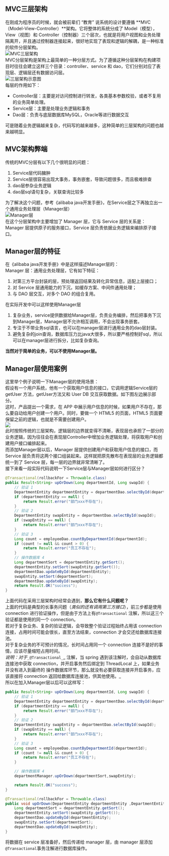 <a name="v0nCu"></a>
## MVC三层架构
在刚成为程序员的时候，就会被前辈们 “教育” 说系统的设计要遵循 **MVC（Model-View-Controller）**架构。它将整体的系统分成了 Model（模型），View（视图）和 Controller（控制器）三个层次，也就是将用户视图和业务处理隔离开，并且通过控制器连接起来，很好地实现了表现和逻辑的解耦，是一种标准的软件分层架构。<br />![MVC三层架构](https://cdn.nlark.com/yuque/0/2023/png/396745/1680675109965-58f9c217-3ee2-4768-a127-e3f71d3ca8d6.png#averageHue=%23c8c4c4&clientId=u445f4f5b-243c-4&from=paste&id=ue637dcd8&originHeight=672&originWidth=1064&originalType=url&ratio=2.5&rotation=0&showTitle=true&status=done&style=none&taskId=u31cdb265-2e68-4af6-b8e0-b2639361f62&title=MVC%E4%B8%89%E5%B1%82%E6%9E%B6%E6%9E%84 "MVC三层架构")<br />MVC分层架构是架构上最简单的一种分层方式。为了遵循这种分层架构在构建项目时往往会建立这样三个目录：controller、service 和 dao，它们分别对应了表现层、逻辑层还有数据访问层。<br />![三层架构示意图](https://cdn.nlark.com/yuque/0/2023/png/396745/1680675109963-f2ed301b-5a41-4ef3-a6ed-ebb8ff81a6c7.png#averageHue=%23b6afaf&clientId=u445f4f5b-243c-4&from=paste&id=u89319490&originHeight=804&originWidth=526&originalType=url&ratio=2.5&rotation=0&showTitle=true&status=done&style=none&taskId=u1bd11210-4bf1-43a8-9d56-73be0efd9c5&title=%E4%B8%89%E5%B1%82%E6%9E%B6%E6%9E%84%E7%A4%BA%E6%84%8F%E5%9B%BE "三层架构示意图")<br />每层的作用如下：

- Controller层：主要是对访问控制进行转发，各类基本参数校验，或者不复用的业务简单处理。
- Service层：主要是处理业务逻辑和事务
- Dao层：负责与底层数据库MySQL，Oracle等进行数据交互

可是随着业务逻辑越来复杂，代码写的越来越多，这种简单的三层架构的问题也越来越明显。
<a name="CkGbB"></a>
## MVC架构弊端
传统的MVC分层有以下几个很明显的问题：

1. Service层代码臃肿
2. Service层很容易出现大事务，事务嵌套，导致问题很多，而且极难排查
3. dao层参杂业务逻辑
4. dao层sql语句复杂，关联查询比较多

为了解决这个问题，参考《alibaba java开发手册》，在Service层之下再独立出一个通用业务处理层（Manager层）<br />![Manager层](https://cdn.nlark.com/yuque/0/2023/png/396745/1680675109953-1eb65264-c23c-484f-8df2-ca0f3b6d36b9.png#averageHue=%23c4bbbb&clientId=u445f4f5b-243c-4&from=paste&id=u5dc3c01e&originHeight=912&originWidth=676&originalType=url&ratio=2.5&rotation=0&showTitle=true&status=done&style=none&taskId=u5e9612d5-a3d3-47f5-b4a3-4a8bc699a9a&title=Manager%E5%B1%82 "Manager层")<br />在这个分层架构中主要增加了 Manager 层，它与 Service 层的关系是：Manager 层提供原子的服务接口，Service 层负责依据业务逻辑来编排原子接口。
<a name="bKpFN"></a>
## Manager层的特征
在《alibaba java开发手册》中是这样描述Manager层的：<br />Manager 层：通用业务处理层，它有如下特征：

1. 对第三方平台封装的层，预处理返回结果及转化异常信息，适配上层接口；
2. 对 Service 层通用能力的下沉，如缓存方案、中间件通用处理；
3. 与 DAO 层交互，对多个 DAO 的组合复用。

在实际开发中可以这样使用Manager层

1. 复杂业务，service提供数据给Manager层，负责业务编排，然后把事务下沉到Manager层，Manager层不允许相互调用，不会出现事务嵌套。
2. 专注于不带业务sql语言，也可以在manager层进行通用业务的dao层封装。
3. 避免复杂的join查询，数据库压力比java大很多，所以要严格控制好sql，所以可以在manager层进行拆分，比如复杂查询。

**当然对于简单的业务，可以不使用Manager层。**
<a name="HvNye"></a>
## Manager层使用案例
这里举个例子说明一下Manager层的使用场景：<br />假设有一个用户系统，他有一个获取用户信息的接口，它调用逻辑Service层的 getUser 方法，getUser方法又和 User DB 交互获取数据。如下图左边展示部分。<br />这时，产品提出一个需求，在 APP 中展示用户信息的时候，如果用户不存在，那么要自动给用户创建一个用户。同时，要做一个 HTML5 的页面，HTML5 页面要保留之前的逻辑，也就是不需要创建用户。<br />![](https://cdn.nlark.com/yuque/0/2023/png/396745/1680675109947-23aa6bb1-2ce5-4fe1-b1b0-a7a04821b1a0.png#averageHue=%23cbc6c3&clientId=u445f4f5b-243c-4&from=paste&id=u2ffa9aff&originHeight=631&originWidth=1080&originalType=url&ratio=2.5&rotation=0&showTitle=false&status=done&style=none&taskId=ueafc0700-d7f4-48a5-9de4-95369c34afd&title=)<br />此时按照传统的三层架构，逻辑层的边界就变得不清晰，表现层也承担了一部分的业务逻辑，因为往往会在表现层Controller中增加业务逻辑处理，将获取用户和创建用户接口编排起来。<br />而添加Manager层以后，Manager 层提供创建用户和获取用户信息的接口，而 Service 层负责将这两个接口组装起来。这样就把原先散布在表现层的业务逻辑都统一到了 Service 层，每一层的边界就非常清晰了。<br />接下来看一段实际代码说明一下Service层与Manager层如何进行区分？
```java
@Transactional(rollbackFor = Throwable.class)
public Result<String> upOrDown(Long departmentId, Long swapId) {
    // 验证 1
    DepartmentEntity departmentEntity = departmentDao.selectById(departmentId);
    if (departmentEntity == null) {
        return Result.error("部门xxx不存在");
    }
    // 验证 2
    DepartmentEntity swapEntity = departmentDao.selectById(swapId);
    if (swapEntity == null) {
        return Result.error("部门xxx不存在");
    }
    // 验证 3
    Long count = employeeDao.countByDepartmentId(departmentId);
    if (count != null && count > 0) {
        return Result.error("员工不存在");
    }
    // 操作数据库 4
    Long departmentSort = departmentEntity.getSort();
    departmentEntity.setSort(swapEntity.getSort());
    departmentDao.updateById(departmentEntity);
    swapEntity.setSort(departmentSort);
    departmentDao.updateById(swapEntity);
    return Result.OK("success");
}
```
上面代码在采用三层架构时经常会遇到，**那么它有什么问题呢？**<br />上面的代码是典型的长事务问题（_类似的还有调用第三方接口_），前三步都是使用 connection 进行验证操作，但是由于方法上有`@Transactional` 注解，所以这三个验证都是使用的同一个 connection。<br />若对于复杂业务、复杂的验证逻辑，会导致整个验证过程始终占用该 connection 连接，占用时间可能会很长，直至方法结束，connection 才会交还给数据库连接池。<br />对于复杂业务的不可预计的情况，长时间占用同一个 connection 连接不是好的事情，应该尽量缩短占用时间。<br />_说明：对于_`_@Transactional_`_ 注解，当 spring 遇到该注解时，会自动从数据库连接池中获取 connection，并开启事务然后绑定到 ThreadLocal 上，如果业务并没有进入到最终的 操作数据库环节，那么就没有必要获取连接并开启事务，应该直接将 connection 返回给数据库连接池，供其他使用。_<br />所以在加入Manager层以后可以这样写：
```java
public Result<String> upOrDown(Long departmentId, Long swapId) {
    // 验证 1
    DepartmentEntity departmentEntity = departmentDao.selectById(departmentId);
    if (departmentEntity == null) {
        return Result.error("部门xxx不存在");
    }
    // 验证 2
    DepartmentEntity swapEntity = departmentDao.selectById(swapId);
    if (swapEntity == null) {
        return Result.error("部门xxx不存在");
    }
    // 验证 3
    Long count = employeeDao.countByDepartmentId(departmentId);
    if (count != null && count > 0) {
        return Result.error("员工不存在");
    }

    // 操作数据库 4
    departmentManager.upOrDown(departmentSort,swapEntity);

    return Result.OK("success");
}
```
```java
@Transactional(rollbackFor = Throwable.class)
public void upOrDown(DepartmentEntity departmentEntity ,DepartmentEntity swapEntity){
    Long departmentSort = departmentEntity.getSort();
    departmentEntity.setSort(swapEntity.getSort());
    departmentDao.updateById(departmentEntity);
    swapEntity.setSort(departmentSort);
    departmentDao.updateById(swapEntity);
}
```
将数据在 service 层准备好，然后传递给 manager 层，由 manager 层添加`@Transactional`事务注解进行数据库操作。
